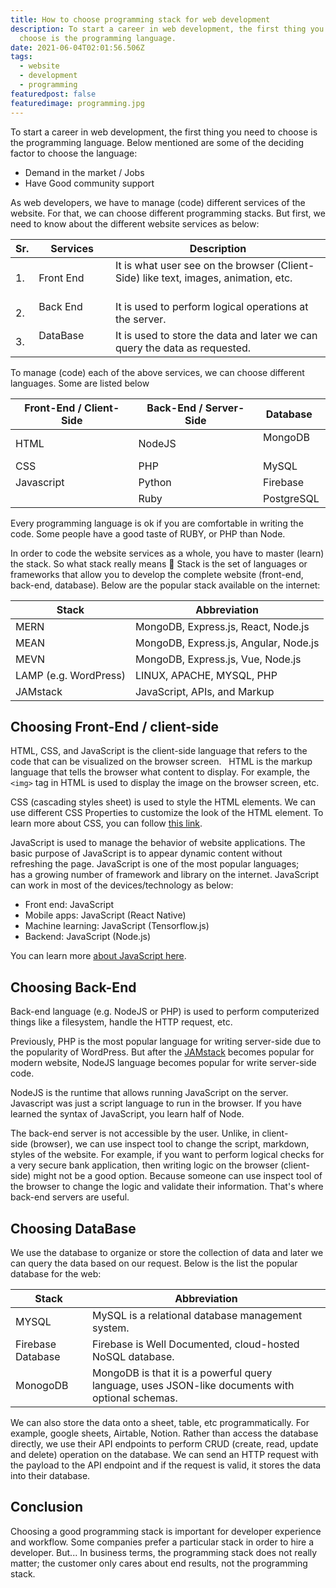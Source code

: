 ```yaml
---
title: How to choose programming stack for web development
description: To start a career in web development, the first thing you need to
  choose is the programming language.
date: 2021-06-04T02:01:56.506Z
tags:
  - website
  - development
  - programming
featuredpost: false
featuredimage: programming.jpg
---
```

To start a career in web development, the first thing you need to choose is the programming language. Below mentioned are some of the deciding factor to choose the language:

- Demand in the market / Jobs
- Have Good community support

As web developers, we have to manage (code) different services of the website. For that, we can choose different programming stacks. But first, we need to know about the different website services as below:

| Sr. | Services | Description |
| ----------------------- | ---------------------- | ---------------------- |
| 1. | Front End   | It is what user see on the browser (Client-Side) like text, images, animation, etc.                 |
| 2. | Back End                     | It is used to perform logical operations at the server. |
| 3. | DataBase                   | It is used to store the data and later we can query the data as requested.                 |

To manage (code) each of the above services, we can choose different languages. Some are listed below

| Front-End / Client-Side | Back-End / Server-Side | Database   |
| ----------------------- | ---------------------- | ---------- |
| HTML   | NodeJS                 | MongoDB    |
| CSS | PHP                    | MySQL      |
| Javascript | Python                 | Firebase   |
|                 | Ruby                   | PostgreSQL |

Every programming language is ok if you are comfortable in writing the code. Some people have a good taste of RUBY, or PHP than Node.

In order to code the website services as a whole, you have to master (learn) the stack. So what stack really means 🤔 Stack is the set of languages or frameworks that allow you to develop the complete website (front-end, back-end, database). Below are the popular stack available on the internet:

| Stack | Abbreviation |
| ----------------------- | ---------------------- |
| MERN | MongoDB, Express.js, React, Node.js  |
| MEAN | MongoDB, Express.js, Angular, Node.js |
| MEVN | MongoDB, Express.js, Vue, Node.js  |
| LAMP (e.g. WordPress) | LINUX, APACHE, MYSQL, PHP  |
| JAMstack | JavaScript, APIs, and Markup |

## Choosing Front-End / client-side

HTML, CSS, and JavaScript is the client-side language that refers to the code that can be visualized on the browser screen.
 
HTML is the markup language that tells the browser what content to display. For example, the `<img>` tag in HTML is used to display the image on the browser screen, etc. 

CSS (cascading styles sheet) is used to style the HTML elements. We can use different CSS Properties to customize the look of the HTML element. To learn more about CSS, you can follow [this link](https://taimoorsattar.dev/blogs/learn-css/).

JavaScript is used to manage the behavior of website applications. The basic purpose of JavaScript is to appear dynamic content without refreshing the page. JavaScript is one of the most popular languages; has a growing number of framework and library on the internet. JavaScript can work in most of the devices/technology as below:

- Front end: JavaScript
- Mobile apps: JavaScript (React Native)
- Machine learning: JavaScript (Tensorflow.js)
- Backend: JavaScript (Node.js)

You can learn more [about JavaScript here](https://taimoorsattar.dev/blogs/javascript).

## Choosing Back-End

Back-end language (e.g. NodeJS or PHP) is used to perform computerized things like a filesystem, handle the HTTP request, etc.

Previously, PHP is the most popular language for writing server-side due to the popularity of WordPress. But after the [JAMstack](https://taimoorsattar.dev/blogs/what-is-jamstack) becomes popular for modern website, NodeJS language becomes popular for write server-side code.

NodeJS is the runtime that allows running JavaScript on the server. Javascript was just a script language to run in the browser. If you have learned the syntax of JavaScript, you learn half of Node.

The back-end server is not accessible by the user. Unlike, in client-side (browser), we can use inspect tool to change the script, markdown, styles of the website. For example, if you want to perform logical checks for a very secure bank application, then writing logic on the browser (client-side) might not be a good option. Because someone can use inspect tool of the browser to change the logic and validate their information. That's where back-end servers are useful.

## Choosing DataBase

We use the database to organize or store the collection of data and later we can query the data based on our request. Below is the list the popular database for the web:

| Stack | Abbreviation |
| ----------------------- | ---------------------- |
| MYSQL | MySQL is a relational database management system.  |
| Firebase Database | Firebase is Well Documented, cloud-hosted NoSQL database. |
| MonogoDB | MongoDB is that it is a powerful query language, uses JSON-like documents with optional schemas.  |


We can also store the data onto a sheet, table, etc programmatically. For example, google sheets, Airtable, Notion. Rather than access the database directly, we use their API endpoints to perform CRUD (create, read, update and delete) operation on the database. We can send an HTTP request with the payload to the API endpoint and if the request is valid, it stores the data into their database.

## Conclusion

Choosing a good programming stack is important for developer experience and workflow. Some companies prefer a particular stack in order to hire a developer. But... In business terms, the programming stack does not really matter; the customer only cares about end results, not the programming stack.